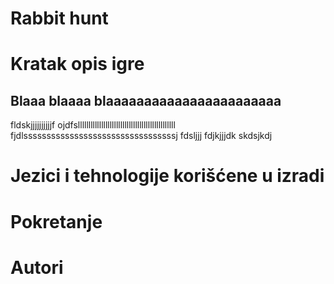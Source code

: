 # Rabbit hunt

Kratak opis igre
================

Blaaa blaaaa blaaaaaaaaaaaaaaaaaaaaaaa
--------------------------------------
fldskjjjjjjjjjjf ojdfsllllllllllllllllllllllllllllllllllllllllllllll
fjdlsssssssssssssssssssssssssssssssssj fdsljjj fdjkjjjdk skdsjkdj

Jezici i tehnologije korišćene u izradi
=======================================

Pokretanje
==========

Autori
======
